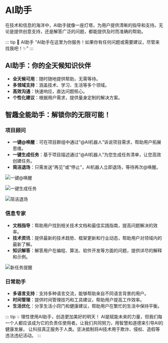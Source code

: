 # AI助手

在技术和信息的海洋中，AI助手就像一座灯塔，为用户提供清晰的指导和支持。无论是提供创意支持，还是解答广泛的问题，都能提供及时而准确的帮助。

::: tip  🐬 AI助手
“AI助手在这里为你服务！如果你有任何问题或需要建议，尽管来找我吧！✨”
:::

## AI助手：你的全天候知识伙伴

- **全天候可用**：随时随地提供帮助，无需等待。
- **多领域支持**：涵盖技术、学习、生活等多个领域。
- **高效沟通**：快速响应，直达问题核心。
- **个性化建议**：根据用户需求，提供量身定制的解决方案。

## 智趣全能助手：解锁你的无限可能！

### 项目顾问
- **一键@唤醒**：可在项目群组中通过“@AI机器人”诉说项目需求，帮助用户拓展思维。
- **一键生成任务**：基于项目描述通过“@AI机器人”为您生成任务清单，让您高效创建任务。
- **简洁退场**：只需发送“再见”或“停止”，AI机器人立即退场，等待再次@唤醒。

![一键@唤醒](/images/aiass_4.png)
    
![一键生成任务](/images/aiass_5.png)

![简洁退场](/images/aiass_6.png)

### 信息专家
- **文档指导**：帮助用户找到相关技术文档和最佳实践指南，提高问题解决的效率。
- **技术资讯**：提供最新的技术趋势、框架更新和行业动态，帮助用户对领域内的最新了解。
- **知识解答**：解答用户在编程、算法、软件开发等方面的问题，提供详尽的解释和示例。

![新任务提醒](/images/aiass_7.png)

### 日常助手
- **多语言支持**：支持多种语言交流，能够帮助来自不同语言背景的用户。
- **时间管理**：提供时间管理技巧和工具建议，帮助用户提高工作效率。
- **生活优化**：分享生活小窍门和健康建议，帮助用户在繁忙的生活中保持平衡。




::: tip 💡 理性使用AI助手，创造更加美好的明天！
AI是赋能未来的力量，但我们每一个人都应该成为它的负责任使用者。让我们共同努力，用智慧和道德来引导AI的健康发展，
让科技真正服务于人类。坚决抵制将AI技术用于欺诈、侵权、造假等违法违纪活动。
:::



